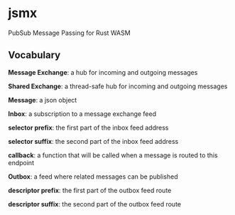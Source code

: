 # jsmx
PubSub Message Passing for Rust WASM

## Vocabulary

**Message Exchange**: a hub for incoming and outgoing messages

**Shared Exchange**: a thread-safe hub for incoming and outgoing messages

**Message**: a json object


**Inbox**: a subscription to a message exchange feed

**selector prefix**: the first part of the inbox feed address

**selector suffix**: the second part of the inbox feed address

**callback**: a function that will be called when a message is routed to this endpoint


**Outbox**: a feed where related messages can be published

**descriptor prefix**: the first part of the outbox feed route

**descriptor suffix**: the second part of the outbox feed route



